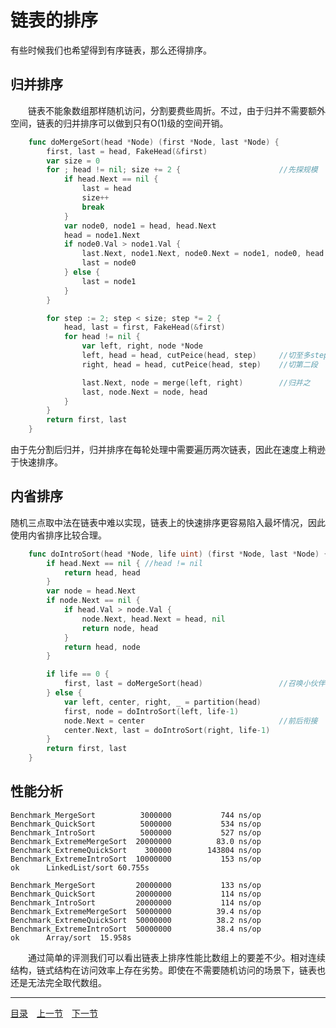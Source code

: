 # 链表的排序
有些时候我们也希望得到有序链表，那么还得排序。

## 归并排序
　　链表不能象数组那样随机访问，分割要费些周折。不过，由于归并不需要额外空间，链表的归并排序可以做到只有O(1)级的空间开销。
```go
	func doMergeSort(head *Node) (first *Node, last *Node) {
		first, last = head, FakeHead(&first)
		var size = 0
		for ; head != nil; size += 2 {						//先探规模
			if head.Next == nil {
				last = head
				size++
				break
			}
			var node0, node1 = head, head.Next
			head = node1.Next
			if node0.Val > node1.Val {
				last.Next, node1.Next, node0.Next = node1, node0, head
				last = node0
			} else {
				last = node1
			}
		}

		for step := 2; step < size; step *= 2 {
			head, last = first, FakeHead(&first)
			for head != nil {
				var left, right, node *Node
				left, head = head, cutPeice(head, step)		//切至多step大小的一段
				right, head = head, cutPeice(head, step)	//切第二段

				last.Next, node = merge(left, right)		//归并之
				last, node.Next = node, head
			}
		}
		return first, last
	}
```
由于先分割后归并，归并排序在每轮处理中需要遍历两次链表，因此在速度上稍逊于快速排序。

## 内省排序
随机三点取中法在链表中难以实现，链表上的快速排序更容易陷入最坏情况，因此使用内省排序比较合理。
```go
	func doIntroSort(head *Node, life uint) (first *Node, last *Node) {
		if head.Next == nil { //head != nil
			return head, head
		}
		var node = head.Next
		if node.Next == nil {
			if head.Val > node.Val {
				node.Next, head.Next = head, nil
				return node, head
			}
			return head, node
		}

		if life == 0 {
			first, last = doMergeSort(head)					//召唤小伙伴
		} else {
			var left, center, right, _ = partition(head)
			first, node = doIntroSort(left, life-1)
			node.Next = center								//前后衔接
			center.Next, last = doIntroSort(right, life-1)
		}
		return first, last
	}
```

## 性能分析
	Benchmark_MergeSort			 3000000	       744 ns/op
	Benchmark_QuickSort			 5000000	       534 ns/op
	Benchmark_IntroSort			 5000000	       527 ns/op
	Benchmark_ExtremeMergeSort	20000000	      83.0 ns/op
	Benchmark_ExtremeQuickSort	  300000	    143804 ns/op
	Benchmark_ExtremeIntroSort	10000000	       153 ns/op
	ok  	LinkedList/sort	60.755s

	Benchmark_MergeSort			20000000	       133 ns/op
	Benchmark_QuickSort			20000000	       114 ns/op
	Benchmark_IntroSort			20000000	       114 ns/op
	Benchmark_ExtremeMergeSort	50000000	      39.4 ns/op
	Benchmark_ExtremeQuickSort	50000000	      38.2 ns/op
	Benchmark_ExtremeIntroSort	50000000	      38.4 ns/op
	ok  	Array/sort	15.958s

　　通过简单的评测我们可以看出链表上排序性能比数组上的要差不少。相对连续结构，链式结构在访问效率上存在劣势。即使在不需要随机访问的场景下，链表也还是无法完全取代数组。

---
[目录](../index.md)　[上一节](02.md)　[下一节](02-B.md)
